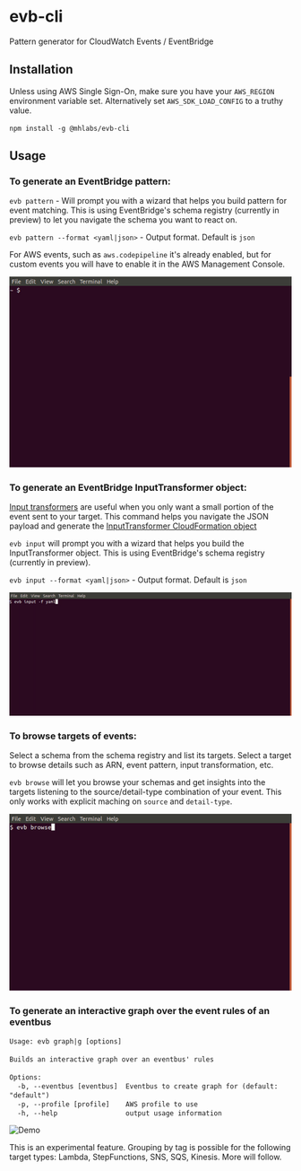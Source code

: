 # evb-cli
Pattern generator for CloudWatch Events / EventBridge

## Installation 
Unless using AWS Single Sign-On, make sure you have your `AWS_REGION` environment variable set. Alternatively set `AWS_SDK_LOAD_CONFIG` to a truthy value.

`npm install -g @mhlabs/evb-cli`

## Usage

### To generate an EventBridge pattern:
`evb pattern` - Will prompt you with a wizard that helps you build pattern for event matching. This is using EventBridge's schema registry (currently in preview) to let you navigate the schema you want to react on. 

`evb pattern --format <yaml|json>` - Output format. Default is `json`

For AWS events, such as `aws.codepipeline` it's already enabled, but for custom events you will have to enable it in the AWS Management Console.

![Demo](demo.gif)

### To generate an EventBridge InputTransformer object:
[Input transformers](https://docs.aws.amazon.com/eventbridge/latest/userguide/eventbridge-input-transformer-tutorial.html) are useful when you only want a small portion of the event sent to your target. This command helps you navigate the JSON payload and generate the [InputTransformer CloudFormation object](https://docs.aws.amazon.com/AWSCloudFormation/latest/UserGuide/aws-properties-events-rule-inputtransformer.html)

`evb input` will prompt you with a wizard that helps you build the InputTransformer object. This is using EventBridge's schema registry (currently in preview).

`evb input --format <yaml|json>` - Output format. Default is `json`

![Demo](demo-input.gif)

### To browse targets of events:
Select a schema from the schema registry and list its targets. Select a target to browse details such as ARN, event pattern, input transformation, etc.

`evb browse` will let you browse your schemas and get insights into the targets listening to the source/detail-type combination of your event. This only works with explicit maching on `source` and `detail-type`.

![Demo](demo-browse.gif)

### To generate an interactive graph over the event rules of an eventbus
```
Usage: evb graph|g [options]

Builds an interactive graph over an eventbus' rules 

Options:
  -b, --eventbus [eventbus]  Eventbus to create graph for (default: "default")
  -p, --profile [profile]    AWS profile to use
  -h, --help                 output usage information
```
![Demo](demo-graph.gif)

This is an experimental feature. Grouping by tag is possible for the following target types: Lambda, StepFunctions, SNS, SQS, Kinesis. More will follow.
